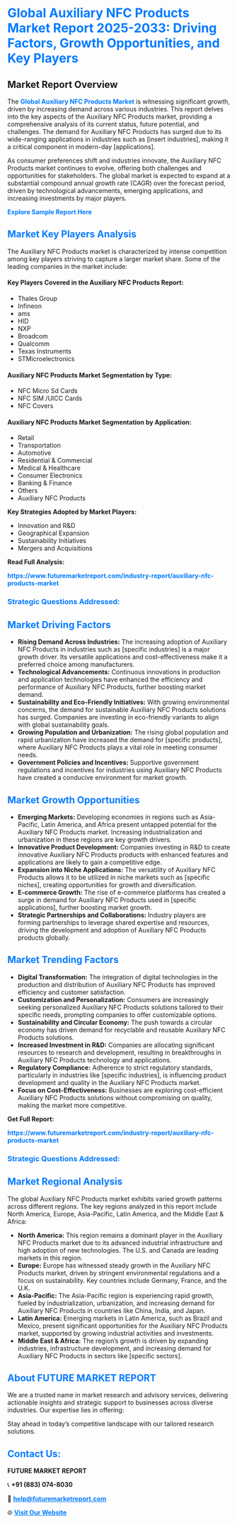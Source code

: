 <h1 style="color: #007BFF;">Global Auxiliary NFC Products Market Report 2025-2033: Driving Factors, Growth Opportunities, and Key Players</h1>

<section id="overview">
<h2>Market Report Overview</h2>
<p>The <a href="https://www.futuremarketreport.com/industry-report/auxiliary-nfc-products-market" style="color: #007BFF; text-decoration: none;"><strong>Global Auxiliary NFC Products Market</strong></a> is witnessing significant growth, driven by increasing demand across various industries. This report delves into the key aspects of the Auxiliary NFC Products market, providing a comprehensive analysis of its current status, future potential, and challenges. The demand for Auxiliary NFC Products has surged due to its wide-ranging applications in industries such as [insert industries], making it a critical component in modern-day [applications].</p>
<p>As consumer preferences shift and industries innovate, the Auxiliary NFC Products market continues to evolve, offering both challenges and opportunities for stakeholders. The global market is expected to expand at a substantial compound annual growth rate (CAGR) over the forecast period, driven by technological advancements, emerging applications, and increasing investments by major players.</p>
</section>

<section id="overview">
<p><a href="https://www.futuremarketreport.com/request-sample/reportId=112102" style="color: #007BFF; text-decoration: none;"><strong>Explore Sample Report Here</strong></a></p>
</section>

<section id="key-players">
<h2 style="color: #007BFF;">Market Key Players Analysis</h2>
<p>The Auxiliary NFC Products market is characterized by intense competition among key players striving to capture a larger market share. Some of the leading companies in the market include:</p>
<h4>Key Players Covered in the Auxiliary NFC Products Report:</h4>
<ul><li>Thales Group</li><li>Infineon</li><li>ams</li><li>HID</li><li>NXP</li><li>Broadcom</li><li>Qualcomm</li><li>Texas Instruments</li><li>STMicroelectronics</li></ul>
<h4>Auxiliary NFC Products Market Segmentation by Type:</h4>
<ul><li>NFC Micro Sd Cards</li><li>NFC SIM /UICC Cards</li><li>NFC Covers</li></ul>

<h4>Auxiliary NFC Products Market Segmentation by Application:</h4>
<ul><li>Retail</li><li>Transportation</li><li>Automotive</li><li>Residential &amp; Commercial</li><li>Medical &amp; Healthcare</li><li>Consumer Electronics</li><li>Banking &amp; Finance</li><li>Others</li><li>Auxiliary NFC Products</li></ul>
<p><strong>Key Strategies Adopted by Market Players:</strong></p>
<ul>
<li>Innovation and R&D</li>
<li>Geographical Expansion</li>
<li>Sustainability Initiatives</li>
<li>Mergers and Acquisitions</li>
</ul>
</section>

<section>
<p><strong>Read Full Analysis: </strong></p><a href="https://www.futuremarketreport.com/industry-report/auxiliary-nfc-products-market" style="color: #007BFF; text-decoration: none;"><strong>https://www.futuremarketreport.com/industry-report/auxiliary-nfc-products-market</strong></a>
<h3 style="color: #007BFF;">Strategic Questions Addressed:</h3>
</section>

<section id="driving-factors">
<h2 style="color: #007BFF;">Market Driving Factors</h2>
<ul>
<li><strong>Rising Demand Across Industries:</strong> The increasing adoption of Auxiliary NFC Products in industries such as [specific industries] is a major growth driver. Its versatile applications and cost-effectiveness make it a preferred choice among manufacturers.</li>
<li><strong>Technological Advancements:</strong> Continuous innovations in production and application technologies have enhanced the efficiency and performance of Auxiliary NFC Products, further boosting market demand.</li>
<li><strong>Sustainability and Eco-Friendly Initiatives:</strong> With growing environmental concerns, the demand for sustainable Auxiliary NFC Products solutions has surged. Companies are investing in eco-friendly variants to align with global sustainability goals.</li>
<li><strong>Growing Population and Urbanization:</strong> The rising global population and rapid urbanization have increased the demand for [specific products], where Auxiliary NFC Products plays a vital role in meeting consumer needs.</li>
<li><strong>Government Policies and Incentives:</strong> Supportive government regulations and incentives for industries using Auxiliary NFC Products have created a conducive environment for market growth.</li>
</ul>
</section>

<section id="growth-opportunities">
<h2 style="color: #007BFF;">Market Growth Opportunities</h2>
<ul>
<li><strong>Emerging Markets:</strong> Developing economies in regions such as Asia-Pacific, Latin America, and Africa present untapped potential for the Auxiliary NFC Products market. Increasing industrialization and urbanization in these regions are key growth drivers.</li>
<li><strong>Innovative Product Development:</strong> Companies investing in R&D to create innovative Auxiliary NFC Products products with enhanced features and applications are likely to gain a competitive edge.</li>
<li><strong>Expansion into Niche Applications:</strong> The versatility of Auxiliary NFC Products allows it to be utilized in niche markets such as [specific niches], creating opportunities for growth and diversification.</li>
<li><strong>E-commerce Growth:</strong> The rise of e-commerce platforms has created a surge in demand for Auxiliary NFC Products used in [specific applications], further boosting market growth.</li>
<li><strong>Strategic Partnerships and Collaborations:</strong> Industry players are forming partnerships to leverage shared expertise and resources, driving the development and adoption of Auxiliary NFC Products products globally.</li>
</ul>
</section>

<section id="trending-factors">
<h2 style="color: #007BFF;">Market Trending Factors</h2>
<ul>
<li><strong>Digital Transformation:</strong> The integration of digital technologies in the production and distribution of Auxiliary NFC Products has improved efficiency and customer satisfaction.</li>
<li><strong>Customization and Personalization:</strong> Consumers are increasingly seeking personalized Auxiliary NFC Products solutions tailored to their specific needs, prompting companies to offer customizable options.</li>
<li><strong>Sustainability and Circular Economy:</strong> The push towards a circular economy has driven demand for recyclable and reusable Auxiliary NFC Products solutions.</li>
<li><strong>Increased Investment in R&D:</strong> Companies are allocating significant resources to research and development, resulting in breakthroughs in Auxiliary NFC Products technology and applications.</li>
<li><strong>Regulatory Compliance:</strong> Adherence to strict regulatory standards, particularly in industries like [specific industries], is influencing product development and quality in the Auxiliary NFC Products market.</li>
<li><strong>Focus on Cost-Effectiveness:</strong> Businesses are exploring cost-efficient Auxiliary NFC Products solutions without compromising on quality, making the market more competitive.</li>
</ul>
</section>

<section>
<p><strong>Get Full Report: </strong></p><a href="https://www.futuremarketreport.com/industry-report/auxiliary-nfc-products-market" style="color: #007BFF; text-decoration: none;"><strong>https://www.futuremarketreport.com/industry-report/auxiliary-nfc-products-market</strong></a>
<h3 style="color: #007BFF;">Strategic Questions Addressed:</h3>
</section>


<section id="regional-analysis">
<h2 style="color: #007BFF;">Market Regional Analysis</h2>
<p>The global Auxiliary NFC Products market exhibits varied growth patterns across different regions. The key regions analyzed in this report include North America, Europe, Asia-Pacific, Latin America, and the Middle East & Africa:</p>
<ul>
<li><strong>North America:</strong> This region remains a dominant player in the Auxiliary NFC Products market due to its advanced industrial infrastructure and high adoption of new technologies. The U.S. and Canada are leading markets in this region.</li>
<li><strong>Europe:</strong> Europe has witnessed steady growth in the Auxiliary NFC Products market, driven by stringent environmental regulations and a focus on sustainability. Key countries include Germany, France, and the U.K.</li>
<li><strong>Asia-Pacific:</strong> The Asia-Pacific region is experiencing rapid growth, fueled by industrialization, urbanization, and increasing demand for Auxiliary NFC Products in countries like China, India, and Japan.</li>
<li><strong>Latin America:</strong> Emerging markets in Latin America, such as Brazil and Mexico, present significant opportunities for the Auxiliary NFC Products market, supported by growing industrial activities and investments.</li>
<li><strong>Middle East & Africa:</strong> The region’s growth is driven by expanding industries, infrastructure development, and increasing demand for Auxiliary NFC Products in sectors like [specific sectors].</li>
</ul>
</section>

<footer>
<h2 style="color: #007BFF;">About FUTURE MARKET REPORT</h2>
<p>We are a trusted name in market research and advisory services, delivering actionable insights and strategic support to businesses across diverse industries. Our expertise lies in offering:</p>

<p>Stay ahead in today’s competitive landscape with our tailored research solutions.</p>

<h2 style="color: #007BFF;">Contact Us:</h2>
<p><strong>FUTURE MARKET REPORT</strong></p>
<p>📞 <strong>+91 (883) 074-8030</strong></p>
<p>📧 <strong><a href="mailto:help@futuremarketreport.com" style="color: #007BFF;">help@futuremarketreport.com</a></strong></p>
<p>🌐 <strong><a href="https://www.futuremarketreport.com/" style="color: #007BFF;">Visit Our Website</a></strong></p>
</footer>